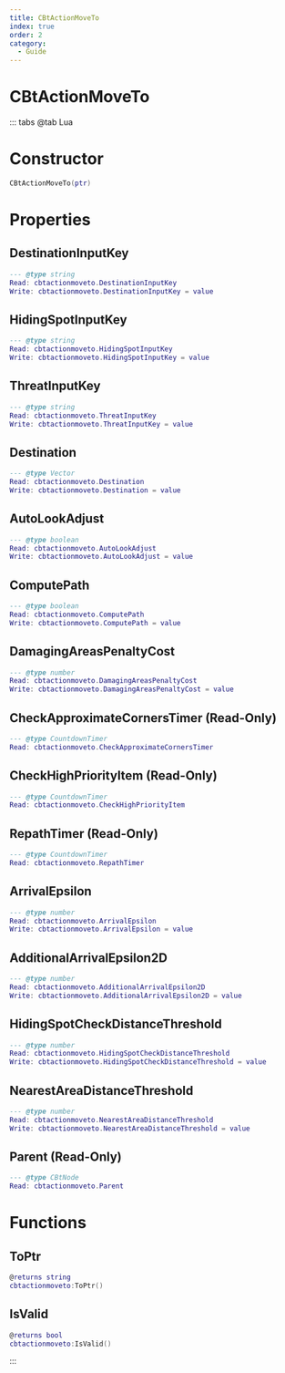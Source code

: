 ```yaml
---
title: CBtActionMoveTo
index: true
order: 2
category:
  - Guide
---
```


# CBtActionMoveTo

::: tabs
@tab Lua
# Constructor
```lua
CBtActionMoveTo(ptr)
```
# Properties
## DestinationInputKey 
```lua
--- @type string
Read: cbtactionmoveto.DestinationInputKey
Write: cbtactionmoveto.DestinationInputKey = value
```
## HidingSpotInputKey 
```lua
--- @type string
Read: cbtactionmoveto.HidingSpotInputKey
Write: cbtactionmoveto.HidingSpotInputKey = value
```
## ThreatInputKey 
```lua
--- @type string
Read: cbtactionmoveto.ThreatInputKey
Write: cbtactionmoveto.ThreatInputKey = value
```
## Destination 
```lua
--- @type Vector
Read: cbtactionmoveto.Destination
Write: cbtactionmoveto.Destination = value
```
## AutoLookAdjust 
```lua
--- @type boolean
Read: cbtactionmoveto.AutoLookAdjust
Write: cbtactionmoveto.AutoLookAdjust = value
```
## ComputePath 
```lua
--- @type boolean
Read: cbtactionmoveto.ComputePath
Write: cbtactionmoveto.ComputePath = value
```
## DamagingAreasPenaltyCost 
```lua
--- @type number
Read: cbtactionmoveto.DamagingAreasPenaltyCost
Write: cbtactionmoveto.DamagingAreasPenaltyCost = value
```
## CheckApproximateCornersTimer (Read-Only)
```lua
--- @type CountdownTimer
Read: cbtactionmoveto.CheckApproximateCornersTimer
```
## CheckHighPriorityItem (Read-Only)
```lua
--- @type CountdownTimer
Read: cbtactionmoveto.CheckHighPriorityItem
```
## RepathTimer (Read-Only)
```lua
--- @type CountdownTimer
Read: cbtactionmoveto.RepathTimer
```
## ArrivalEpsilon 
```lua
--- @type number
Read: cbtactionmoveto.ArrivalEpsilon
Write: cbtactionmoveto.ArrivalEpsilon = value
```
## AdditionalArrivalEpsilon2D 
```lua
--- @type number
Read: cbtactionmoveto.AdditionalArrivalEpsilon2D
Write: cbtactionmoveto.AdditionalArrivalEpsilon2D = value
```
## HidingSpotCheckDistanceThreshold 
```lua
--- @type number
Read: cbtactionmoveto.HidingSpotCheckDistanceThreshold
Write: cbtactionmoveto.HidingSpotCheckDistanceThreshold = value
```
## NearestAreaDistanceThreshold 
```lua
--- @type number
Read: cbtactionmoveto.NearestAreaDistanceThreshold
Write: cbtactionmoveto.NearestAreaDistanceThreshold = value
```
## Parent (Read-Only)
```lua
--- @type CBtNode
Read: cbtactionmoveto.Parent
```
# Functions
## ToPtr
```lua
@returns string
cbtactionmoveto:ToPtr()
```
## IsValid
```lua
@returns bool
cbtactionmoveto:IsValid()
```

:::